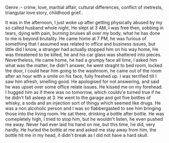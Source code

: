 Genre :- crime, love, maritial affair, cultural differences, conflict of inetrests, triangular love story, childhood grief..


It was in the afternoon, I just woke up after getting physically abused by my so called husband whole night, He slept at 3 AM, I was free then, sobbing in tears, dying with pain, burning bruises all over my body, what he has done to me is beyond brutality. He came home at 7 PM, he was furious of something that I assumed was related to office and business issues, but little did I know, a stranger had actually stopped him on his way home, He was threatened to be killed, he and his car glass was shattered into pieces. Nevertheless, He came home, he had a grumpy face all time, I asked him what was the matter, he didn't answer, he went straght to bed room, locked the door, I could hear him going to the washroom, he came out of the room after an hour with a smile on his face, fully freshed up. I was terrified till I saw him afresh, smelling good. He apologised for not answering, and said he was upset over some office relate issues. He kissed me on my forehead. I hugged him as if there was no tomorrow, which couldv'e turned true if he he didn't fall asleep at 3. He went to the garage and got five bottles of whisky, a soda and an injection sort of thingy which seemed like drugs. He was a non alcoholic person and I was so flabbergasted to see him bringing those into the living room. He sat there, drinking a bottle after bottle. He was comepletely high, I tried to stop him, but he wouldn't listen, he even pushed me away. Never had ever laid his hand on me, but this time, he did, very hardly. He hurled the bottle at me and asked me stay away from him, the bottle hit me in my head, it didn't break as I did not have a hard skull. 